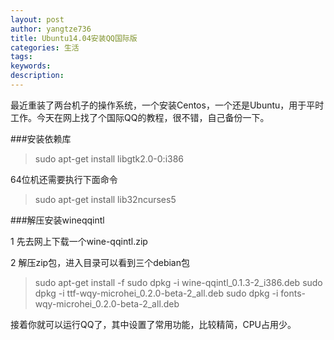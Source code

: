 ```yaml
---
layout: post
author: yangtze736
title: Ubuntu14.04安装QQ国际版
categories: 生活
tags: 
keywords:
description:
---
```


最近重装了两台机子的操作系统，一个安装Centos，一个还是Ubuntu，用于平时工作。今天在网上找了个国际QQ的教程，很不错，自己备份一下。

###安装依赖库

> sudo apt-get install  libgtk2.0-0:i386

64位机还需要执行下面命令

> sudo apt-get install lib32ncurses5


###解压安装wineqqintl

1 先去网上下载一个wine-qqintl.zip

2 解压zip包，进入目录可以看到三个debian包

> sudo apt-get install -f
> sudo dpkg -i wine-qqintl_0.1.3-2_i386.deb
> sudo dpkg -i ttf-wqy-microhei_0.2.0-beta-2_all.deb
> sudo dpkg -i fonts-wqy-microhei_0.2.0-beta-2_all.deb

接着你就可以运行QQ了，其中设置了常用功能，比较精简，CPU占用少。
